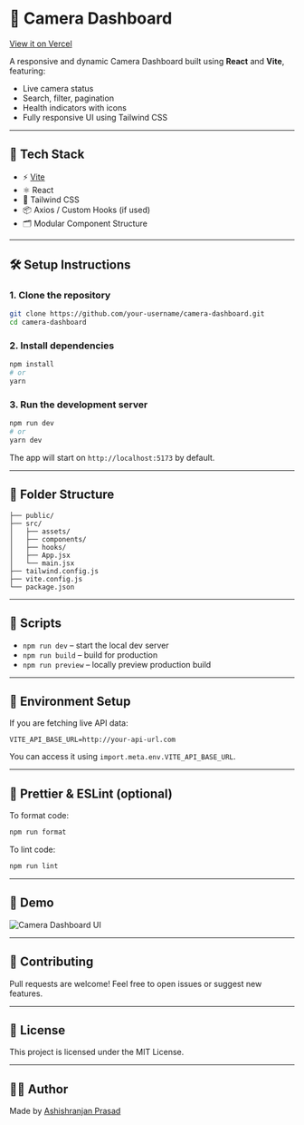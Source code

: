 # 📸 Camera Dashboard

 [View it on Vercel](https://wobot-task-ten.vercel.app/)

A responsive and dynamic Camera Dashboard built using **React** and **Vite**, featuring:

- Live camera status
- Search, filter, pagination
- Health indicators with icons
- Fully responsive UI using Tailwind CSS

---

## 🚀 Tech Stack

- ⚡ [Vite](https://vitejs.dev/)
- ⚛️ React
- 🎨 Tailwind CSS
- 📦 Axios / Custom Hooks (if used)
- 🗂️ Modular Component Structure

---

## 🛠️ Setup Instructions

### 1. Clone the repository

```bash
git clone https://github.com/your-username/camera-dashboard.git
cd camera-dashboard
```

### 2. Install dependencies

```bash
npm install
# or
yarn
```

### 3. Run the development server

```bash
npm run dev
# or
yarn dev
```

The app will start on `http://localhost:5173` by default.

---

## 🔧 Folder Structure

```
├── public/
├── src/
│   ├── assets/
│   ├── components/
│   ├── hooks/
│   ├── App.jsx
│   └── main.jsx
├── tailwind.config.js
├── vite.config.js
└── package.json
```

---

## 🧪 Scripts

- `npm run dev` – start the local dev server
- `npm run build` – build for production
- `npm run preview` – locally preview production build

---

## 📁 Environment Setup

If you are fetching live API data:

```env
VITE_API_BASE_URL=http://your-api-url.com
```

You can access it using `import.meta.env.VITE_API_BASE_URL`.

---

## 🧹 Prettier & ESLint (optional)

To format code:

```bash
npm run format
```

To lint code:

```bash
npm run lint
```

---

## 📸 Demo

![Camera Dashboard UI](./public/demo.png)

---

## 🤝 Contributing

Pull requests are welcome! Feel free to open issues or suggest new features.

---

## 📝 License

This project is licensed under the MIT License.

---

## 🧑‍💻 Author

Made by [Ashishranjan Prasad](https://github.com/Ranjan-16/Wobot-task)

